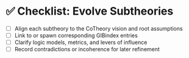 # ✅ Checklist: Evolve Subtheories

- [ ] Align each subtheory to the CoTheory vision and root assumptions
- [ ] Link to or spawn corresponding GIBindex entries
- [ ] Clarify logic models, metrics, and levers of influence
- [ ] Record contradictions or incoherence for later refinement
